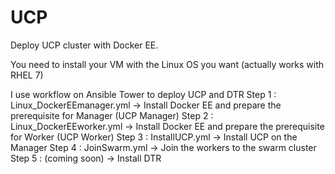 # UCP
Deploy UCP cluster with Docker EE.

You need to install your VM with the Linux OS you want (actually works with RHEL 7)

I use workflow on Ansible Tower to deploy UCP and DTR
Step 1 : Linux_DockerEEmanager.yml -> Install Docker EE and prepare the prerequisite for Manager (UCP Manager)
Step 2 : Linux_DockerEEworker.yml -> Install Docker EE and prepare the prerequisite for Worker (UCP Worker)
Step 3 : InstallUCP.yml -> Install UCP on the Manager
Step 4 : JoinSwarm.yml -> Join the workers to the swarm cluster
Step 5 : (coming soon) -> Install DTR
